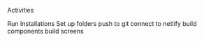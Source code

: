 Activities

Run Installations
Set up folders
push to git 
connect to netlify
build components
build screens
